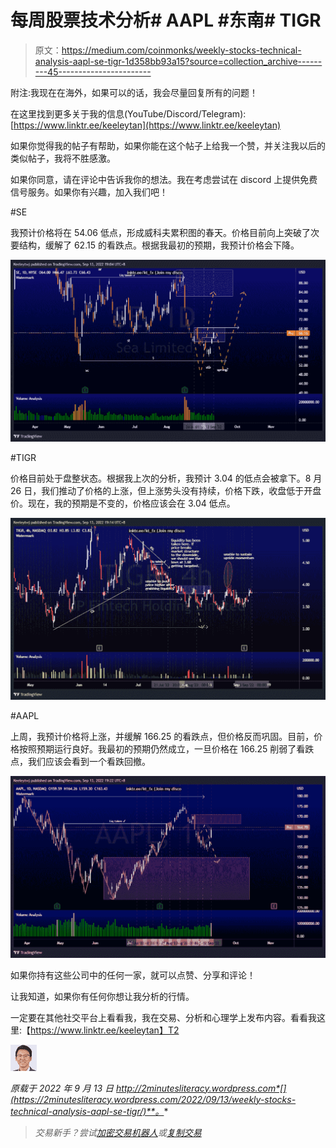 # 每周股票技术分析# AAPL #东南# TIGR

> 原文：<https://medium.com/coinmonks/weekly-stocks-technical-analysis-aapl-se-tigr-1d358bb93a15?source=collection_archive---------45----------------------->

附注:我现在在海外，如果可以的话，我会尽量回复所有的问题！

在这里找到更多关于我的信息(YouTube/Discord/Telegram):[https://www.linktr.ee/keeleytan](https://www.linktr.ee/keeleytan)

如果你觉得我的帖子有帮助，如果你能在这个帖子上给我一个赞，并关注我以后的类似帖子，我将不胜感激。

如果你同意，请在评论中告诉我你的想法。我在考虑尝试在 discord 上提供免费信号服务。如果你有兴趣，加入我们吧！

#SE

我预计价格将在 54.06 低点，形成威科夫累积图的春天。价格目前向上突破了次要结构，缓解了 62.15 的看跌点。根据我最初的预期，我预计价格会下降。

![](img/4c1c8434b426a4572351cbdb52612fa5.png)

#TIGR

价格目前处于盘整状态。根据我上次的分析，我预计 3.04 的低点会被拿下。8 月 26 日，我们推动了价格的上涨，但上涨势头没有持续，价格下跌，收盘低于开盘价。现在，我的预期是不变的，价格应该会在 3.04 低点。

![](img/19239063a967149eaf0199f0d2a35403.png)

#AAPL

上周，我预计价格将上涨，并缓解 166.25 的看跌点，但价格反而巩固。目前，价格按照预期运行良好。我最初的预期仍然成立，一旦价格在 166.25 削弱了看跌点，我们应该会看到一个看跌回撤。

![](img/3d1d5696103caca3d3c0aa8d9668339e.png)

如果你持有这些公司中的任何一家，就可以点赞、分享和评论！

让我知道，如果你有任何你想让我分析的行情。

一定要在其他社交平台上看看我，我在交易、分析和心理学上发布内容。看看我这里:【https://www.linktr.ee/keeleytan】T2

![](img/625e1fc3cc5f3f52b7709ca111a24aa9.png)

*原载于 2022 年 9 月 13 日 http://2minutesliteracy.wordpress.com*[](https://2minutesliteracy.wordpress.com/2022/09/13/weekly-stocks-technical-analysis-aapl-se-tigr/)**。**

> *交易新手？尝试[加密交易机器人](/coinmonks/crypto-trading-bot-c2ffce8acb2a)或[复制交易](/coinmonks/top-10-crypto-copy-trading-platforms-for-beginners-d0c37c7d698c)*